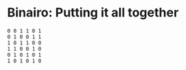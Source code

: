 # Binairo: Putting it all together

<!-- %% svg-grid: code -->

~~~~
0 0 1 1 0 1
0 1 0 0 1 1
1 0 1 1 0 0
1 1 0 0 1 0
0 1 0 1 0 1
1 0 1 0 1 0
~~~~

